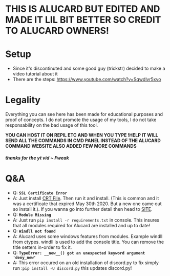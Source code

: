 # THIS IS ALUCARD BUT EDITED AND MADE IT LIL BIT BETTER SO CREDIT TO ALUCARD OWNERS!

# Setup
  - Since it's discontinuted and some good guy (trickstr) decided to make a video tutorial about it
  - There are the steps: https://www.youtube.com/watch?v=Sqwdlvr5xvo

# Legality

Everything you can see here has been made for educational purposes and proof of concepts. I do not promote the usage of my tools, I do not take responsability on the bad usage of this tool.



**YOU CAN HOST IT ON REPIL ETC AND WHEN YOU TYPE !HELP IT WILL SEND ALL THE COMMANDS IN CMD PANEL INSTEAD OF THE ALUCARD COMMAND WEBSITE ALSO ADDED FEW MORE COMMANDS**

##### thanks for the yt vid ~ Fweak

# Q&A
- Q: **`SSL Certificate Error`**
- A: Just install [CRT File](https://crt.sh/?id=2835394). Then run it and install. (This is common and it was a certificate that expired May 30th 2020. But a new one came out so install it.). If you wanna go into further detail then head to [SITE](https://support.sectigo.com/Com_KnowledgeDetailPage?Id=kA03l00000117LT).  
- Q: **`Module Missing`**
- A: Just run `pip install -r requirements.txt` in console. This insures that all modules required for Alucard are installed and up to date!
- Q: **`Windll not found`**
- A: Alucard uses some windows features from modules. Example windll from ctypes. windll is used to add the console title. You can remove the title setters in-order to fix it.
- Q: **`TypeError: __new__() got an unexpected keyword argument 'deny_new'`**
- A: This error occured on an old installation of discord.py to fix simply run :`pip install -U discord.py` this updates discord.py!
